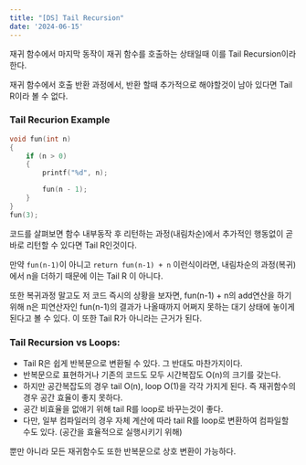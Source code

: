 ```yaml
---
title: "[DS] Tail Recursion"
date: '2024-06-15'
---
```

재귀 함수에서 마지막 동작이 재귀 함수를 호출하는 상태일때 이를 Tail Recursion이라 한다.

재귀 함수에서 호출 반환 과정에서, 반환 할때 추가적으로 해야할것이 남아 있다면 Tail R이라 볼 수 없다.
### Tail Recurion Example
```cpp
void fun(int n)
{
	if (n > 0)
	{
		printf("%d", n);

		fun(n - 1);
	}
}
fun(3);
```
코드를 살펴보면 함수 내부동작 후 리턴하는 과정(내림차순)에서 추가적인 행동없이 곧바로 리턴할 수 있다면 Tail R인것이다.

만약 `fun(n-1)`이 아니고 `return fun(n-1) + n` 이런식이라면, 내림차순의 과정(복귀)에서 n을 더하기 때문에 이는 Tail R 이 아니다.

또한 복귀과정 말고도 저 코드 즉시의 상황을 보자면, fun(n-1) + n의 add연산을 하기위해 n은 피연산자인 fun(n-1)의 결과가 나올때까지 어쩌지 못하는 대기 상태에 놓이게 된다고 볼 수 있다. 이 또한 Tail R가 아니라는 근거가 된다.

### Tail Recursion vs Loops:
- Tail R은 쉽게 반복문으로 변환될 수 있다. 그 반대도 마찬가지이다.
- 반복문으로 표현하거나 기존의 코드도 모두 시간복잡도 O(n)의 크기를 갖는다.
- 하지만 공간복잡도의 경우 tail O(n), loop O(1)을 각각 가지게 된다. 즉 재귀함수의 경우 공간 효율이 좋지 못하다.
- 공간 비효율을 없애기 위해 tail R를 loop로 바꾸는것이 좋다.
- 다만, 일부 컴파일러의 경우 자체 계산에 따라 tail R를 loop로 변환하여 컴파일할 수도 있다. (공간을 효율적으로 실행시키기 위해)

뿐만 아니라 모든 재귀함수도 또한 반복문으로 상호 변환이 가능하다.